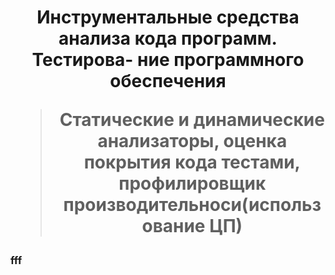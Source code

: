 <h1 align="center">Инструментальные средства анализа кода программ. Тестирова-
ние программного обеспечения

> Статические и динамические анализаторы, оценка покрытия кода тестами, профилировщик производительноси(использование ЦП)

<h3 align="left">fff
